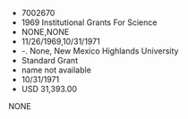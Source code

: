 * 7002670
* 1969 Institutional Grants For Science
* NONE,NONE
* 11/26/1969,10/31/1971
* -. None, New Mexico Highlands University
* Standard Grant
*   name not available
* 10/31/1971
* USD 31,393.00

NONE